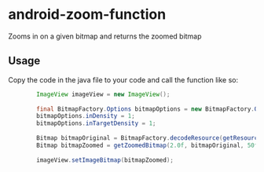 # android-zoom-function
Zooms in on a given bitmap and returns the zoomed bitmap

## Usage
Copy the code in the java file to your code and call the function like so:

```java
        ImageView imageView = new ImageView();
        
        final BitmapFactory.Options bitmapOptions = new BitmapFactory.Options();
        bitmapOptions.inDensity = 1;
        bitmapOptions.inTargetDensity = 1;
        
        Bitmap bitmapOriginal = BitmapFactory.decodeResource(getResources(), id, bitmapOptions);
        Bitmap bitmapZoomed = getZoomedBitmap(2.0f, bitmapOriginal, 50f, 50f);
        
        imageView.setImageBitmap(bitmapZoomed);
```

